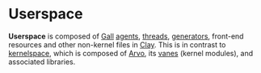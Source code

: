 # Userspace

**Userspace** is composed of [Gall](glossary/gall) [agents](glossary/agent), [threads](glossary/thread), [generators](glossary/generator), front-end resources and other non-kernel files in [Clay](glossary/clay). This is in contrast to [kernelspace](glossary/kernel), which is composed of [Arvo](glossary/arvo), its [vanes](glossary/vane) (kernel modules), and associated libraries.
